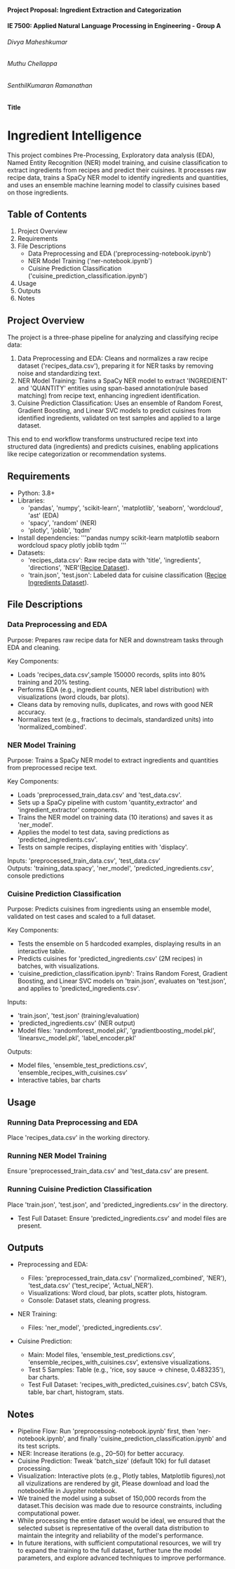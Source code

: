 #### Project Proposal: Ingredient Extraction and Categorization 
 
#### IE 7500: Applied Natural Language Processing in Engineering - Group A 

###### Divya Maheshkumar 

###### Muthu Chellappa 

###### SenthilKumaran Ramanathan   

#### Title 

# Ingredient Intelligence

This project combines Pre-Processing, Exploratory data analysis (EDA), Named Entity Recognition (NER) model training, and cuisine classification to extract ingredients from recipes and predict their cuisines. It processes raw recipe data, trains a SpaCy NER model to identify ingredients and quantities, and uses an ensemble machine learning model to classify cuisines based on those ingredients.

## Table of Contents
1. Project Overview
2. Requirements
3. File Descriptions
   - Data Preprocessing and EDA ('preprocessing-notebook.ipynb')
   - NER Model Training ('ner-notebook.ipynb')
   - Cuisine Prediction Classification ('cuisine_prediction_classification.ipynb')
4. Usage
5. Outputs
6. Notes

## Project Overview
The project is a three-phase pipeline for analyzing and classifying recipe data:
1. Data Preprocessing and EDA: Cleans and normalizes a raw recipe dataset ('recipes_data.csv'), preparing it for NER tasks by removing noise and standardizing text.
2. NER Model Training: Trains a SpaCy NER model to extract 'INGREDIENT' and 'QUANTITY' entities using span-based annotation(rule based matching) from recipe text, enhancing ingredient identification.
3. Cuisine Prediction Classification: Uses an ensemble of Random Forest, Gradient Boosting, and Linear SVC models to predict cuisines from identified ingredients, validated on test samples and applied to a large dataset.

This end to end workflow transforms unstructured recipe text into structured data (ingredients) and predicts cuisines, enabling applications like recipe categorization or recommendation systems.

## Requirements
- Python: 3.8+
- Libraries:
  - 'pandas', 'numpy', 'scikit-learn', 'matplotlib', 'seaborn', 'wordcloud', 'ast' (EDA)
  - 'spacy', 'random' (NER)
  - 'plotly', 'joblib', 'tqdm'
- Install dependencies:
  '''pandas numpy scikit-learn matplotlib seaborn wordcloud spacy plotly joblib tqdm
  '''
- Datasets:
  - 'recipes_data.csv': Raw recipe data with 'title', 'ingredients', 'directions', 'NER'([Recipe Dataset](https://www.kaggle.com/datasets/wilmerarltstrmberg/recipe-dataset-over-2m/data)).   
  - 'train.json', 'test.json': Labeled data for cuisine classification ([Recipe Ingredients Dataset](https://www.kaggle.com/datasets/kaggle/recipe-ingredients-dataset/data)).

## File Descriptions

### Data Preprocessing and EDA
Purpose: Prepares raw recipe data for NER and downstream tasks through EDA and cleaning.

Key Components:
- Loads 'recipes_data.csv',sample 150000 records, splits into 80% training and 20% testing.
- Performs EDA (e.g., ingredient counts, NER label distribution) with visualizations (word clouds, bar plots).
- Cleans data by removing nulls, duplicates, and rows with good NER accuracy.
- Normalizes text (e.g., fractions to decimals, standardized units) into 'normalized_combined'.


### NER Model Training
Purpose: Trains a SpaCy NER model to extract ingredients and quantities from preprocessed recipe text.

Key Components:
- Loads 'preprocessed_train_data.csv' and 'test_data.csv'.
- Sets up a SpaCy pipeline with custom 'quantity_extractor' and 'ingredient_extractor' components.
- Trains the NER model on training data (10 iterations) and saves it as 'ner_model'.
- Applies the model to test data, saving predictions as 'predicted_ingredients.csv'.
- Tests on sample recipes, displaying entities with 'displacy'.

Inputs: 'preprocessed_train_data.csv', 'test_data.csv'  
Outputs: 'training_data.spacy', 'ner_model', 'predicted_ingredients.csv', console predictions


### Cuisine Prediction Classification
Purpose: Predicts cuisines from ingredients using an ensemble model, validated on test cases and scaled to a full dataset.

Key Components:
- Tests the ensemble on 5 hardcoded examples, displaying results in an interactive table.
- Predicts cuisines for 'predicted_ingredients.csv' (2M recipes) in batches, with visualizations.
- 'cuisine_prediction_classification.ipynb': Trains Random Forest, Gradient Boosting, and Linear SVC models on 'train.json', evaluates on 'test.json', and applies to 'predicted_ingredients.csv'.

Inputs: 
- 'train.json', 'test.json' (training/evaluation)
- 'predicted_ingredients.csv' (NER output)
- Model files: 'randomforest_model.pkl', 'gradientboosting_model.pkl', 'linearsvc_model.pkl', 'label_encoder.pkl'

Outputs: 
- Model files, 'ensemble_test_predictions.csv', 'ensemble_recipes_with_cuisines.csv'
- Interactive tables, bar charts


## Usage

### Running Data Preprocessing and EDA
   Place 'recipes_data.csv' in the working directory.

### Running NER Model Training
  Ensure 'preprocessed_train_data.csv' and 'test_data.csv' are present.

### Running Cuisine Prediction Classification
  Place 'train.json', 'test.json', and 'predicted_ingredients.csv' in the directory.

- Test Full Dataset:
  Ensure 'predicted_ingredients.csv' and model files are present.


## Outputs
- Preprocessing and EDA:
  - Files: 'preprocessed_train_data.csv' ('normalized_combined', 'NER'), 'test_data.csv' ('test_recipe', 'Actual_NER').
  - Visualizations: Word cloud, bar plots, scatter plots, histogram.
  - Console: Dataset stats, cleaning progress.
- NER Training:
  - Files: 'ner_model', 'predicted_ingredients.csv'.

- Cuisine Prediction:
  - Main: Model files, 'ensemble_test_predictions.csv', 'ensemble_recipes_with_cuisines.csv', extensive visualizations.
  - Test 5 Samples: Table (e.g., 'rice, soy sauce -> chinese, 0.483235'), bar charts.
  - Test Full Dataset: 'recipes_with_predicted_cuisines.csv', batch CSVs, table, bar chart, histogram, stats.


## Notes
- Pipeline Flow: Run 'preprocessing-notebook.ipynb' first, then 'ner-notebook.ipynb', and finally 'cuisine_prediction_classification.ipynb' and its test scripts. 
- NER: Increase iterations (e.g., 20–50) for better accuracy.
- Cuisine Prediction: Tweak 'batch_size' (default 10k) for full dataset processing.
- Visualization: Interactive plots (e.g., Plotly tables, Matplotlib figures),not all vizulizations are rendered by git, Please download and load the notebookfile in Juypiter notebook.
- We trained the model using a subset of 150,000 records from the dataset.This decision was made due to resource constraints, including computational power. 
- While processing the entire dataset would be ideal, we ensured that the selected subset is representative of the overall data distribution to maintain the integrity and reliability of the model's performance.
- In future iterations, with sufficient computational resources, we will try to expand the training to the full dataset, further tune the model parameters, and explore advanced techniques to improve performance.
